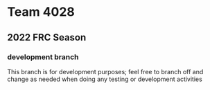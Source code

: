 # Team 4028
## 2022 FRC Season
 
### development branch
This branch is for development purposes; feel free to branch off and change as needed when doing any testing or development activities
